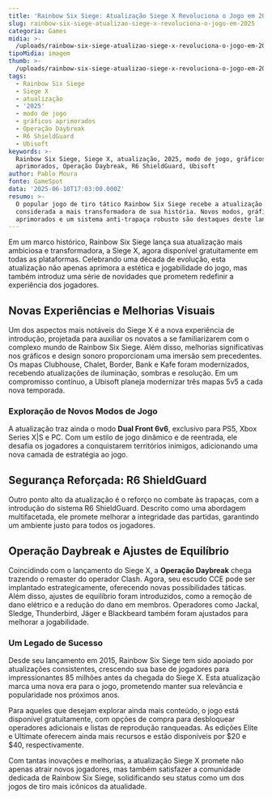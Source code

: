 ```yaml
---
title: 'Rainbow Six Siege: Atualização Siege X Revoluciona o Jogo em 2025'
slug: rainbow-six-siege-atualizao-siege-x-revoluciona-o-jogo-em-2025
categoria: Games
midia: >-
  /uploads/rainbow-six-siege-atualizao-siege-x-revoluciona-o-jogo-em-2025-thumb.jpeg
tipoMidia: imagem
thumb: >-
  /uploads/rainbow-six-siege-atualizao-siege-x-revoluciona-o-jogo-em-2025-thumb.jpeg
tags:
  - Rainbow Six Siege
  - Siege X
  - atualização
  - '2025'
  - modo de jogo
  - gráficos aprimorados
  - Operação Daybreak
  - R6 ShieldGuard
  - Ubisoft
keywords: >-
  Rainbow Six Siege, Siege X, atualização, 2025, modo de jogo, gráficos
  aprimorados, Operação Daybreak, R6 ShieldGuard, Ubisoft
author: Pablo Moura
fonte: GameSpot
data: '2025-06-10T17:03:00.000Z'
resumo: >-
  O popular jogo de tiro tático Rainbow Six Siege recebe a atualização Siege X,
  considerada a mais transformadora de sua história. Novos modos, gráficos
  aprimorados e um sistema anti-trapaça robusto são destaques deste lançamento.
---
```


Em um marco histórico, Rainbow Six Siege lança sua atualização mais ambiciosa e transformadora, a Siege X, agora disponível gratuitamente em todas as plataformas. Celebrando uma década de evolução, esta atualização não apenas aprimora a estética e jogabilidade do jogo, mas também introduz uma série de novidades que prometem redefinir a experiência dos jogadores.

## Novas Experiências e Melhorias Visuais

Um dos aspectos mais notáveis do Siege X é a nova experiência de introdução, projetada para auxiliar os novatos a se familiarizarem com o complexo mundo de Rainbow Six Siege. Além disso, melhorias significativas nos gráficos e design sonoro proporcionam uma imersão sem precedentes. Os mapas Clubhouse, Chalet, Border, Bank e Kafe foram modernizados, recebendo atualizações de iluminação, sombras e resolução. Em um compromisso contínuo, a Ubisoft planeja modernizar três mapas 5v5 a cada nova temporada.

### Exploração de Novos Modos de Jogo

A atualização traz ainda o modo **Dual Front 6v6**, exclusivo para PS5, Xbox Series X|S e PC. Com um estilo de jogo dinâmico e de reentrada, ele desafia os jogadores a conquistarem territórios inimigos, adicionando uma nova camada de estratégia ao jogo.

## Segurança Reforçada: R6 ShieldGuard

Outro ponto alto da atualização é o reforço no combate às trapaças, com a introdução do sistema R6 ShieldGuard. Descrito como uma abordagem multifacetada, ele promete melhorar a integridade das partidas, garantindo um ambiente justo para todos os jogadores.

## Operação Daybreak e Ajustes de Equilíbrio

Coincidindo com o lançamento do Siege X, a **Operação Daybreak** chega trazendo o remaster do operador Clash. Agora, seu escudo CCE pode ser implantado estrategicamente, oferecendo novas possibilidades táticas. Além disso, ajustes de equilíbrio foram introduzidos, como a remoção de dano elétrico e a redução do dano em membros. Operadores como Jackal, Sledge, Thunderbird, Jäger e Blackbeard também foram ajustados para melhorar a jogabilidade.

### Um Legado de Sucesso

Desde seu lançamento em 2015, Rainbow Six Siege tem sido apoiado por atualizações consistentes, crescendo sua base de jogadores para impressionantes 85 milhões antes da chegada do Siege X. Esta atualização marca uma nova era para o jogo, prometendo manter sua relevância e popularidade nos próximos anos.

Para aqueles que desejam explorar ainda mais conteúdo, o jogo está disponível gratuitamente, com opções de compra para desbloquear operadores adicionais e listas de reprodução ranqueadas. As edições Elite e Ultimate oferecem ainda mais recursos e estão disponíveis por $20 e $40, respectivamente.

Com tantas inovações e melhorias, a atualização Siege X promete não apenas atrair novos jogadores, mas também satisfazer a comunidade dedicada de Rainbow Six Siege, solidificando seu status como um dos jogos de tiro mais icônicos da atualidade.
